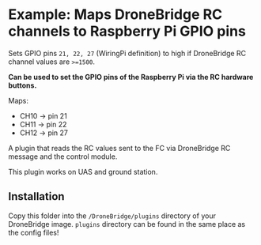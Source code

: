 # Example: Maps DroneBridge RC channels to Raspberry Pi GPIO pins

Sets GPIO pins `21, 22, 27` (WiringPi definition) to high if DroneBridge RC channel values are `>=1500`.

**Can be used to set the GPIO pins of the Raspberry Pi via the RC hardware buttons.**


Maps:

* CH10 -> pin 21
* CH11 -> pin 22
* CH12 -> pin 27

A plugin that reads the RC values sent to the FC via DroneBridge RC message and the control module.

This plugin works on UAS and ground station.

## Installation

Copy this folder into the ```/DroneBridge/plugins``` directory of your DroneBridge image.
```plugins``` directory can be found in the same place as the config files!
